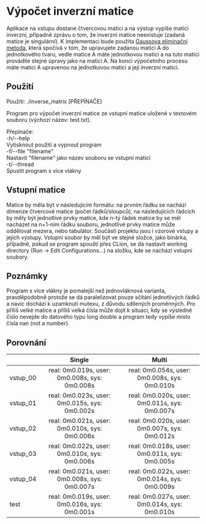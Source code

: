 # Výpočet inverzní matice

Aplikace na vstupu dostane čtvercovou matici a na výstup vypíše matici inverzní, případně zprávu o tom, že inverzní matice neexistuje (zadaná matice je singulární). K implementaci bude použita [Gaussova eliminační metoda](https://cs.wikipedia.org/wiki/Gaussova_elimina%C4%8Dn%C3%AD_metoda), která spočívá v tom, že upravujete zadanou matici A do jednotkového tvaru, vedle matice A máte jednotkovou matici a na tuto matici provádíte stejné úpravy jako na matici A. Na konci výpočetního procesu máte matici A upravenou na jednotkovou matici a její inverzní matici.

## Použití
Použití: ./inverse_matrix [PŘEPÍNAČE]

Program pro výpočet inverzní matice ze vstupní matice uložené v textovém souboru (výchozí název: test.txt).

Přepínače:  
-h/--help  
Vytisknout použití a vypnout program  
-f/--file "filename"  
Nastavit "filename" jako název souboru se vstupní maticí  
-t/--thread  
Spustit program s více vlákny

## Vstupní matice

Matice by měla být v následujícím formátu: na prvním řádku se nachází dimenze čtvercové matice (počet řádků/sloupců), na následujících řádcích by měly být jednotlivé prvky matice, kde n-tý řádek matice by se měl nacházet na n+1-ním řádku souboru, jednotlivé prvky matice může oddělovat mezera, nebo tabulátor. Součástí projektu jsou i vzorové vstupy a jejich výstupy. Vstupní soubor by měl být ve stejné složce, jako binárka, případně, pokud se program spouští přes CLion, se dá nastavit working directory (Run -> Edit Configurations...) na složku, kde se nachází vstupní soubory.

## Poznámky

Program s více vlákny je pomalejší než jednovláknová varianta, pravděpodobně protože se dá paralelizovat pouze sčítání jednotlivých řádků a navíc dochází k uzamknutí mutexu, z důvodu sdílených proměnných. Pro příliš velké matice a příliš velká čísla může dojít k situaci, kdy se výsledné číslo nevejde do datového typu long double a program tedy vypíše místo čísla nan (not a number).

## Porovnání

|          | Single                                        | Multi                                         |
| -------- | :-------------------------------------------: | :-------------------------------------------: |
| vstup_00 | real: 0m0.019s, user: 0m0.008s, sys: 0m0.008s | real: 0m0.054s, user: 0m0.008s, sys: 0m0.010s |
| vstup_01 | real: 0m0.023s, user: 0m0.015s, sys: 0m0.002s | real: 0m0.020s, user: 0m0.011s, sys: 0m0.007s |
| vstup_02 | real: 0m0.021s, user: 0m0.010s, sys: 0m0.006s | real: 0m0.020s, user: 0m0.007s, sys: 0m0.012s |
| vstup_03 | real: 0m0.022s, user: 0m0.010s, sys: 0m0.006s | real: 0m0.018s, user: 0m0.011s, sys: 0m0.005s |
| vstup_04 | real: 0m0.021s, user: 0m0.008s, sys: 0m0.007s | real: 0m0.022s, user: 0m0.014s, sys: 0m0.009s |
| test     | real: 0m0.019s, user: 0m0.016s, sys: 0m0.001s | real: 0m0.027s, user: 0m0.014s, sys: 0m0.010s |

